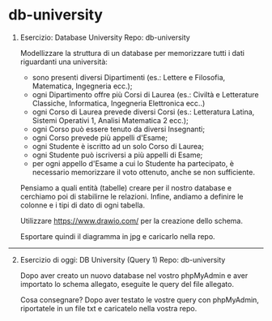 # db-university

1.
    Esercizio: Database University
    Repo: db-university

    Modellizzare la struttura di un database per memorizzare tutti i dati riguardanti una università:
    - sono presenti diversi Dipartimenti (es.: Lettere e Filosofia, Matematica, Ingegneria ecc.);
    - ogni Dipartimento offre più Corsi di Laurea (es.: Civiltà e Letterature Classiche, Informatica, Ingegneria Elettronica ecc..)
    - ogni Corso di Laurea prevede diversi Corsi (es.: Letteratura Latina, Sistemi Operativi 1, Analisi Matematica 2 ecc.);
    - ogni Corso può essere tenuto da diversi Insegnanti;
    - ogni Corso prevede più appelli d'Esame;
    - ogni Studente è iscritto ad un solo Corso di Laurea;
    - ogni Studente può iscriversi a più appelli di Esame;
    - per ogni appello d'Esame a cui lo Studente ha partecipato, è necessario memorizzare il voto ottenuto, anche se non sufficiente.

    Pensiamo a quali entità (tabelle) creare per il nostro database e cerchiamo poi di stabilirne le relazioni. Infine, andiamo a definire le colonne e i tipi di dato di ogni tabella.

    Utilizzare https://www.drawio.com/ per la creazione dello schema.

    Esportare quindi il diagramma in jpg e caricarlo nella repo.

-------------------------------------------------------------

2.
    Esercizio di oggi: DB University (Query 1)
    Repo: db-university

    Dopo aver creato un nuovo database nel vostro phpMyAdmin e aver importato lo schema allegato, eseguite le query del file allegato.
    
    Cosa consegnare?
    Dopo aver testato le vostre query con phpMyAdmin, riportatele in un file txt e caricatelo nella vostra repo.